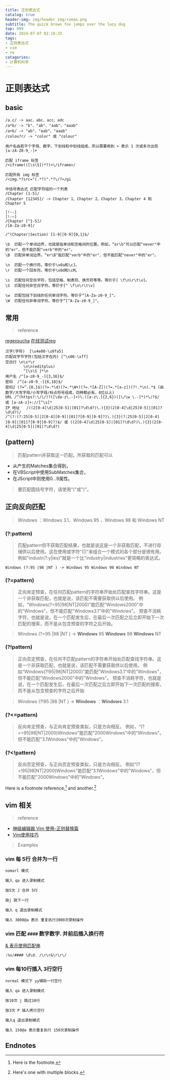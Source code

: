 ```yaml
---
title: 正则表达式
catalog: true
header-img: img/header_img/roman.png
subtitle: The quick brown fox jumps over the lazy dog
top: 999
date: 2024-07-07 02:19:33
tags:
- 正则表达式
- vim
- re
catagories: 
- 计算机科学
---
```


# 正则表达式

## basic

```re
/a.c/ -> aac、abc、acc、adc
/a*b/ -> "b"、"ab"、"aab"、"aaab" 
/a+b/ -> "ab"、"aab"、"aaab" 
/colou?r/ -> "color" 或 "colour"

用户名由若干个字母、数字、下划线和中划线组成，所以需要用到 + 表示 1 次或多次出现
[a-zA-Z0-9_-]+

匹配 iframe 标签
/<iframe(([\s\S])*?)<\/iframe>/

匹配所有 img 标签
/<img.*?src="(.*?)".*?\/?>/gi

中括号表达式 匹配字符组的一个列表
/Chapter [1-5]/
/Chapter [12345]/ -> Chapter 1、Chapter 2、Chapter 3、Chapter 4 和 Chapter 5

[!--]
[!-~]
/Chapter [^1-5]/
/[A-Za-z0-9]/

/^(Chapter|Section) [1-9][0-9]{0,1}$/

\b	匹配一个单词边界，也就是指单词和空格间的位置。例如，“er\b"可以匹配"never"中的"er"，但不能匹配"verb"中的"er"。
\B	匹配非单词边界。“er\B"能匹配"verb"中的"er"，但不能匹配"never"中的"er"。

\n	匹配一个换行符。等价于\x0a和\cJ。
\r	匹配一个回车符。等价于\x0d和\cM。

\s	匹配任何空白字符，包括空格、制表符、换页符等等。等价于[ \f\n\r\t\v]。
\S	匹配任何非空白字符。等价于[^ \f\n\r\t\v]

\w	匹配包括下划线的任何单词字符。等价于“[A-Za-z0-9_]"。
\W	匹配任何非单词字符。等价于“[^A-Za-z0-9_]"。
```

## 常用

> reference

[regexsucha](https://stackoverflow.org.cn/regexsucha/)
[在线测试reg](https://stackoverflow.org.cn/regex/)

```re
汉字(字符)	[\u4e00-\u9fa5]
匹配双字节字符(包括汉字在内)	[^\x00-\xff]
空白行	\n\s*\r  
        \n\n(editplus) 
        ^[\s\S ]*\n
用户名	/^[a-z0-9_-]{3,16}$/
密码	/^[a-z0-9_-]{6,18}$/
密码2	(?=^.{8,}$)(?=.*\d)(?=.*\W+)(?=.*[A-Z])(?=.*[a-z])(?!.*\n).*$ (由数字/大写字母/小写字母/标点符号组成，四种都必有，8位以上)
URL	/^(https?:\/\/)?([\da-z\.-]+)\.([a-z\.]{2,6})([\/\w \.-]*)*\/?$/ 或 [a-zA-z]+://[^\s]*
IP 地址	/((2[0-4]\d|25[0-5]|[01]?\d\d?)\.){3}(2[0-4]\d|25[0-5]|[01]?\d\d?)/
/^(?:(?:25[0-5]|2[0-4][0-9]|[01]?[0-9][0-9]?)\.){3}(?:25[0-5]|2[0-4][0-9]|[01]?[0-9][0-9]?)$/ 或 ((2[0-4]\d|25[0-5]|[01]?\d\d?)\.){3}(2[0-4]\d|25[0-5]|[01]?\d\d?)
```
## (pattern)

> 匹配pattern并获取这一匹配。所获取的匹配可以

- 从产生的Matches集合得到，
- 在VBScript中使用SubMatches集合，
- 在JScript中则使用$0…$9属性。

> 要匹配圆括号字符，请使用“\("或"\)"。

## 正向反向匹配

> Windows ：Windows 3.1、Windows 95 、Windows 98 和 Windows NT 

### (?:pattern)
> 匹配pattern但不获取匹配结果，也就是说这是一个非获取匹配，不进行存储供以后使用。这在使用或字符“(|)"来组合一个模式的各个部分是很有用。
> 例如"industr(?:y|ies)"就是一个比"industry|industries"更简略的表达式。

```re
Windows (?:95 |98 |NT ) -> Windows 95 Windows 98 Windows NT 
```

### (?=pattern)

> 正向肯定预查，在任何匹配pattern的字符串开始处匹配查找字符串。这是一个非获取匹配，也就是说，该匹配不需要获取供以后使用。
> 例如，“Windows(?=95|98|NT|2000)"能匹配"Windows2000"中的"Windows"，但不能匹配"Windows3.1"中的"Windows"。
> 预查不消耗字符，也就是说，在一个匹配发生后，在最后一次匹配之后立即开始下一次匹配的搜索，而不是从包含预查的字符之后开始。

> Windows (?=95 |98 |NT ) -> **Windows** 95 **Windows** 98 **Windows** NT 

### (?!pattern)

> 正向否定预查，在任何不匹配pattern的字符串开始处匹配查找字符串。这是一个非获取匹配，也就是说，该匹配不需要获取供以后使用。
> 例如“Windows(?!95|98|NT|2000)"能匹配"Windows3.1"中的"Windows"，但不能匹配"Windows2000"中的"Windows"。
> 预查不消耗字符，也就是说，在一个匹配发生后，在最后一次匹配之后立即开始下一次匹配的搜索，而不是从包含预查的字符之后开始

> Windows (?!95 |98 |NT ) -> **Windows** ：**Windows** 3.1

### (?<=pattern)

> 反向肯定预查，与正向肯定预查类拟，只是方向相反。
> 例如，“(?<=95|98|NT|2000)Windows"能匹配"2000Windows"中的"Windows"，但不能匹配"3.1Windows"中的"Windows"。

### (?<!pattern)

>反向否定预查，与正向否定预查类拟，只是方向相反。
>例如“(?<!95|98|NT|2000)Windows"能匹配"3.1Windows"中的"Windows"，但不能匹配"2000Windows"中的"Windows"。

Here is a footnote reference,[^1] and another.[^longnote]

## vim 相关

> reference

- [神级编辑器 Vim 使用-正则替换篇](https://zhuanlan.zhihu.com/p/346058975)
- [Vim使用技巧](https://zhuanlan.zhihu.com/p/670012180)

> Examples

### vim 每 5行 合并为一行

```
nomarl 模式

输入 qa 进入录制模式

按5次 J 合并 5行

按j 跳下一行 

输入 q 退出录制模式

输入 3000@a 表示 重复执行3000次录制操作
```

### vim 匹配 `####` 数字数字. 并前后插入换行符

[& 表示使用匹配串](https://zhuanlan.zhihu.com/p/346058975)

`:%s/#### \d\d. /\r\r&\r\r\/`

### vim 每10行插入 3行空行

```
normal 模式下 yy辅助一行空行

输入 qa 进入录制模式

按10次 j 跳过10行

按3次 P 插入拷贝空行

输入q 退出录制模式

输入 150@a 表示重复执行 150次录制操作
```

## Endnotes

[^1]: Here is the footnote.
[^longnote]: Here's one with multiple blocks.

[label]: <https://> "website title"

